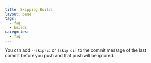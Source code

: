 ```yaml
---
title: Skipping Builds
layout: page
tags:
  - faq
  - builds
categories:
  - faq
---
```

You can add `--skip-ci` or `[skip ci]` to the commit message of the last commit before you push and that push will be ignored.
